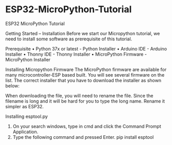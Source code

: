 # ESP32-MicroPython-Tutorial
ESP32 MicroPython Tutorial

Getting Started – Installation
	Before we start our Micropython tutorial, we need to install some software as prerequisite of this tutorial.

Prerequisite
	•	Python 37x or latest - Python Installer
	•	Arduino IDE - Arduino Installer
	•	Thonny IDE - Thonny Installer
	•	MicroPython Firmware - MicroPython Installer

Installing Micropython Firmware
	The MicroPython firmware are available for many microcontroller-ESP based built. You will see several firmware on the list. 	The correct installer that you have to download the installer as shown below:
	
When downloading the file, you will need to rename the file. Since the filename is long and it will be hard for you to type the long name. Rename it simpler as ESP32.

Installing esptool.py
1.	On your search windows, type in cmd and click the Command Prompt Application.
2.	Type the following command and pressed Enter.
pip install esptool
